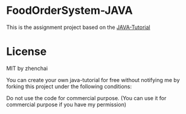# FoodOrderSystem-JAVA

This is the assignment project based on the [JAVA-Tutorial](https://github.com/zhenchai00/java-tutorial)

# License

MIT by zhenchai

You can create your own java-tutorial for free without notifying me by forking this project under the following conditions:

Do not use the code for commercial purpose. (You can use it for commercial purpose if you have my permission)
